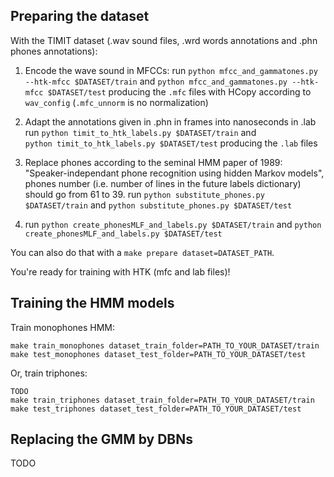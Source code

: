 ## Preparing the dataset

With the TIMIT dataset (.wav sound files, .wrd words annotations and .phn 
phones annotations):

 1. Encode the wave sound in MFCCs:
run `python mfcc_and_gammatones.py --htk-mfcc $DATASET/train` and
`python mfcc_and_gammatones.py --htk-mfcc $DATASET/test` producing the `.mfc` 
files with HCopy according to `wav_config` (`.mfc_unnorm` is no normalization)

 2. Adapt the annotations given in .phn in frames into nanoseconds in .lab
run `python timit_to_htk_labels.py $DATASET/train` and  
`python timit_to_htk_labels.py $DATASET/test` producing the `.lab` files

 3. Replace phones according to the seminal HMM paper of 1989:
"Speaker-independant phone recognition using hidden Markov models", phones 
number (i.e. number of lines in the future labels dictionary) should go from 
61 to 39.
run `python substitute_phones.py $DATASET/train` and 
`python substitute_phones.py $DATASET/test`

 4. run `python create_phonesMLF_and_labels.py $DATASET/train` and 
`python create_phonesMLF_and_labels.py $DATASET/test`

You can also do that with a `make prepare dataset=DATASET_PATH`.

You're ready for training with HTK (mfc and lab files)!

## Training the HMM models

Train monophones HMM:

    make train_monophones dataset_train_folder=PATH_TO_YOUR_DATASET/train
    make test_monophones dataset_test_folder=PATH_TO_YOUR_DATASET/test

Or, train triphones:

    TODO
    make train_triphones dataset_train_folder=PATH_TO_YOUR_DATASET/train
    make test_triphones dataset_test_folder=PATH_TO_YOUR_DATASET/test

## Replacing the GMM by DBNs

TODO
